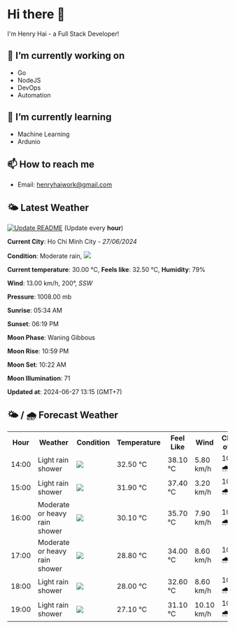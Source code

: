 # Hi there 👋

I'm Henry Hai - a Full Stack Developer!

## 🔭 I’m currently working on

- Go
- NodeJS
- DevOps
- Automation

## 🌱 I’m currently learning

- Machine Learning
- Ardunio

## 📫 How to reach me

- Email: <henryhaiwork@gmail.com>

## 🌤️ Latest Weather
[![Update README](https://github.com/henry0hai/henry0hai/actions/workflows/udpateReadme.yml/badge.svg)](https://github.com/henry0hai/henry0hai/actions/workflows/udpateReadme.yml)
(Update every **hour**)
<!-- CURRENT_WEATHER:START -->
**Current City**: Ho Chi Minh City - *27/06/2024*

**Condition**: Moderate rain, <img src="https://cdn.weatherapi.com/weather/64x64/day/302.png"/>

**Current temperature**: 30.00 °C, **Feels like**: 32.50 °C, **Humidity**: 79%

**Wind**: 13.00 km/h, 200°, *SSW*

**Pressure**: 1008.00 mb

**Sunrise**: 05:34 AM

**Sunset**: 06:19 PM

**Moon Phase**: Waning Gibbous

**Moon Rise**: 10:59 PM

**Moon Set**: 10:22 AM

**Moon Illumination**: 71

**Updated at**: 2024-06-27 13:15 (GMT+7)<!-- CURRENT_WEATHER:END -->

## 🌤️ / 🌧️ Forecast Weather
<!-- FORECAST_WEATHER:START -->
<table>
		<tr>
			<th>Hour</th>
			<th>Weather</th>
			<th>Condition</th>
			<th>Temperature</th>
			<th>Feel Like</th>
			<th>Wind</th>
			<th>Chance of Rain</th>
		</tr>
				<tr>
					<td>14:00</td>
					<td>Light rain shower</td>
					<td><img src='https://cdn.weatherapi.com/weather/64x64/day/353.png'/></td>
					<td>32.50 °C</td>
					<td>38.10 °C</td>
					<td>5.80 km/h</td>
					<td>100 % 🌧️</td>
				</tr>
				<tr>
					<td>15:00</td>
					<td>Light rain shower</td>
					<td><img src='https://cdn.weatherapi.com/weather/64x64/day/353.png'/></td>
					<td>31.90 °C</td>
					<td>37.40 °C</td>
					<td>3.20 km/h</td>
					<td>100 % 🌧️</td>
				</tr>
				<tr>
					<td>16:00</td>
					<td>Moderate or heavy rain shower</td>
					<td><img src='https://cdn.weatherapi.com/weather/64x64/day/356.png'/></td>
					<td>30.10 °C</td>
					<td>35.70 °C</td>
					<td>7.90 km/h</td>
					<td>100 % 🌧️</td>
				</tr>
				<tr>
					<td>17:00</td>
					<td>Moderate or heavy rain shower</td>
					<td><img src='https://cdn.weatherapi.com/weather/64x64/day/356.png'/></td>
					<td>28.80 °C</td>
					<td>34.00 °C</td>
					<td>8.60 km/h</td>
					<td>100 % 🌧️</td>
				</tr>
				<tr>
					<td>18:00</td>
					<td>Light rain shower</td>
					<td><img src='https://cdn.weatherapi.com/weather/64x64/day/353.png'/></td>
					<td>28.00 °C</td>
					<td>32.60 °C</td>
					<td>8.60 km/h</td>
					<td>100 % 🌧️</td>
				</tr>
				<tr>
					<td>19:00</td>
					<td>Light rain shower</td>
					<td><img src='https://cdn.weatherapi.com/weather/64x64/night/353.png'/></td>
					<td>27.10 °C</td>
					<td>31.10 °C</td>
					<td>10.10 km/h</td>
					<td>100 % 🌧️</td>
				</tr>
</table>
<!-- FORECAST_WEATHER:END -->
